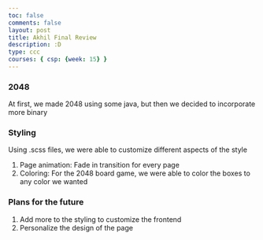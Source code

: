 ```yaml
---
toc: false
comments: false
layout: post
title: Akhil Final Review
description: :D
type: ccc
courses: { csp: {week: 15} }
---
```


### 2048 
At first, we made 2048 using some java, but then we decided to incorporate more binary 

### Styling
Using .scss files, we were able to customize different aspects of the style
1. Page animation: Fade in transition for every page
2. Coloring: For the 2048 board game, we were able to color the boxes to any color we wanted

### Plans for the future
1. Add more to the styling to customize the frontend
2. Personalize the design of the page